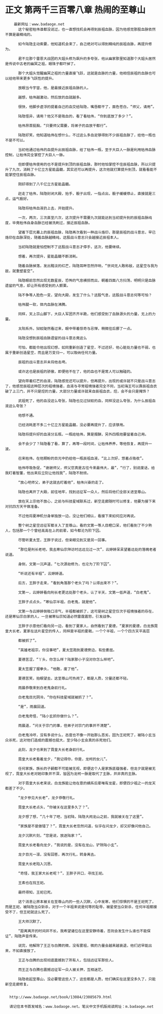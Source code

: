 # 正文 第两千三百零八章 热闹的至尊山
        最新网址：www.badaoge.net
          这个秘密枯伟谁都没说过，也一直想找机会再得到辰祖血脉，因为他感觉那股血脉依然不算是最精纯的。
      
          如今陆隐主动索要，他知道机会来了，自己绝对可以得到精纯的辰祖血脉，再提升修为。
      
          君不见那个雷恩大战团的大姐头修为飙升的多夸张，他从幽家那里知道那个大姐头居然是传说中古老的幽冥之祖，眼珠子都吓掉了。
      
          那个大姐头觉醒幽冥之祖的力量直接飞跃，这就是血脉的力量，他相信辰祖的血脉也可以给他带来更多飞跃性的提升。
      
          放眼当今宇宙，他，是最接近辰祖血脉的人。
      
          越想，枯伟越激动，然后放的血就越多。
      
          很快，他脚步虚浮的提着自己的血交给陆隐，嘴唇都干了，面色苍白，“师父，请用”。
      
          陆隐怪异，请用？他又不是吸血的，看了看枯伟，“你到底放了多少？”。
      
          枯伟昂首挺胸，“只要师父需要，将弟子的血放干都行”。
      
          陆隐好笑，他知道枯伟在想什么，不过这么多血足够得到不少辰祖血脉了，给他一瓶也不是不可以。
      
          当初他通过枯伟的血提升出辰祖血脉，给了枯伟一瓶，至于大巨人一脉是利用枯伟血脉控制，让枯伟完全掌控了大巨人一脉。
      
          但即便枯伟使用的也不是提升到顶的辰祖血脉，那时他怕掌控不住辰祖血脉，所以只提升了九次，消耗了十亿立方星能晶髓，其实还可以再提升，这次他就打算提升到顶，就看看能不能掌控住辰祖血脉。
      
          刚好得到了八千亿立方星能晶髓。
      
          赶走了枯伟，陆隐封闭大殿，抬手，骰子出现，一指点出，骰子缓缓停止，直接就是三点，运气极好。
      
          陆隐将枯伟血液扔上去，开始提升。
      
          一次，两次，三次直至六次，这次提升不需要九次就能达到当初提升到的辰祖血脉纯度，毕竟枯伟自身血脉已经被洗刷过，接近辰祖血脉。
      
          望着下层光幕上的辰祖血脉，陆隐再次看到一种战斗烙印，那是辰祖的战斗意志，早已烙印在血脉深处，随着血脉越精纯，这股战斗意志只会越接近辰祖本人。
      
          当初陆隐就是怕控制不了这股战斗意志才停手，这次，他要继续。
      
          想着，再次提升，星能晶髓不断消耗。
      
          随着血脉掉落，发出黯淡的红芒，陆隐耳畔忽然炸响，“世间无人敢称敌，这星空与我为敌，就重塑星空“。
      
          陆隐眼前忽然出现无数星辰，恐怖的气息横掠而出，朝着四面八方扫荡，明明只是血脉遗留的气息，却让所有感受到的人颤栗。
      
          陆不争等人脸色一变，望向大殿，发生了什么？这股气息，这股战斗意志何等可怕？
      
          枯伟腿一软，体内血脉在沸腾。
      
          同样，天上宗山脚下，大巨人军团齐齐半跪，他们感受到了血脉源头的力量，无上的力量。
      
          太阳系外，狱蛟陡然看过来，眼中带着惊奇与忌惮，稍微往后挪了一点。
      
          陆隐没想到辰祖血脉遗留的战斗意志竟这么
      
          可怕，都能令他出现幻想，如同重新创造了星空，不过还好，他心脏处力量也不弱，也属于重新创造星空，而且是万变归一，可以吸纳任何力量。
      
          辰祖的战斗意志并未将他击垮。
      
          或许这也是辰祖的骄傲，即便他不在了，他的血也不是常人可以触碰的。
      
          望向带着红芒的血液，陆隐感觉还可以提升，但再提升，出现的或许就不只是战斗意志了，他感觉辰祖这种层次的祖境强者，血液与寻常祖境强者完全不同，当初海王可以靠辰祖血衣破了上三门，并不只是焢的力量，大部分力量或许就来自辰祖血衣，焢，会不会只是掩饰？
      
          武祖死了，他的血没这么夸张，陆隐也见过狱蛟的血，同样没这么夸张，为什么辰祖血液这么夸张？
      
          他想不通。
      
          已经消耗差不多二十亿立方星能晶髓，没必要再提升了，应该够用。
      
          陆隐将提升好的血液分五瓶，一瓶给枯伟，算是报酬，另外四瓶他要留着自己用。
      
          会不会少了？陆隐看了看，算了，再等一段时间，让枯伟养养，等他恢复，再提升一波。
      
          召来枯伟，在他期盼的目光中扔给他一瓶辰祖血液，“比上次好，悠着点吸收”。
      
          枯伟呼吸急促，“谢谢师父，师父您真是古往今来最伟大，最”，“行了，别说废话，给我盯着智董，他出来后立刻让他找我”，陆隐不耐烦。
      
          “放心吧师父，弟子这就去盯着他”，枯伟兴奋的走了。
      
          陆隐也离开了大殿，前往地牢，找到远征军一众人，然后将他们全部关进至尊山。
      
          放在天上宗他不放心，之前与科技星域联系过，新空走廊随时可以修复，他要为接下来对抗四方天平做准备。
      
          不过他将夏神机分身单独放一边，没让他们相认，看接下来如何应对再说。
      
          整个树之星空远征军都关入了至尊山，看的文第一等人目瞪口呆，他们看到了不少熟人，包括那一个个曾经高高在上的前辈，如今都沦为阶下囚。
      
          尽管听夏太笠，王胖子说过，但亲眼见到又是另一回事。
      
          “那位是刑长老吧，我去寒仙宗拜访时远远见过一次”，云婷婷呆呆望着远处的落魄老者说道。
      
          身侧，文第一沉声道，“七次源劫修为，也沦为了阶下囚”。
      
          “听说还有半祖”，云婷婷道。
      
          后方，王胖子走来，“看到角落那个老头了吗？认得出来不？”。
      
          文第一，云婷婷看向刑长老更远处那个老头，认了半天，文第一低声道，“白老鬼”。
      
          王胖子点点头，“寒仙宗半祖，白老鬼，就是他”。
      
          文第一与云婷婷倒吸口凉气，半祖都被抓了，这可是树之星空仅次于祖境强者的存在，还是寒仙宗白家的人，一旦被寒仙宗知道必然雷霆震怒，引发战争。
      
          王胖子示意他们看向另一边，看到了夏家人，自然看到了夏德，“夏家的夏德，白龙族霓皇大长老，夏家在这片星空的传人，同样是半祖的夏戟，一个个半祖，一个个四方天平高层
      
          都被抓了”。
      
          “英雄老祖宗，你没事吧”，夏太笠跑到夏德旁边，有些委屈。
      
          夏德苦涩，“丫头，你怎么样？陆家那小子没对你怎么样吧”。
      
          夏太笠握了握拳头，“他敢，废了他”。
      
          夏德苦笑，抬眼望去，这至尊山可热闹了，都是人质，分量还都不轻。
      
          雨晨恭敬来到白老鬼身前行礼。
      
          白老鬼目光阴冷，“你在科技星域就被抓了？”。
      
          “是”，雨晨回道。
      
          白老鬼奇怪，“陆小玄抓你做什么？”。
      
          雨晨道，“问关于宗门的事，但弟子对宗门的事并不清楚”。
      
          白老鬼冷哼，没有多说什么，态度也不像一开始那么恶劣，因为王祀死了，被陆小玄当众杀死，这对他们造成的震撼也挺大，至少陆小玄会真的杀死他们。
      
          此刻，龙夕也来到了霓皇大长老身前行礼。
      
          霓皇大长老看着龙夕，“我记得你，你是，龙柯的女儿”。
      
          任何家族，族长的子嗣都不可能被无视，即便这个人是家族底蕴强者，但龙夕就是被无视了，霓皇大长老对她印象并不深，皆因为龙柯一脉是取代了主脉，并非真的主脉。
      
          对于霓皇大长老来说，白龙族能让他在意的嫡系后辈唯有龙星，即便四少祖之一的龙天都差了不少。
      
          “龙夕参见大长老”，龙夕恭敬行礼。
      
          霓皇大长老点头，“你被关在这里多久了？”。
      
          龙夕想了想，“几十年了吧，当初陆，陆隐大闹龙山之前，我就被关在了这里”。
      
          “家族是不是做错了？”，霓皇大长老忽然问道，似乎在问龙夕，却又好像问他自己。
      
          龙夕沉默片刻，“您是说，放逐陆家？”。
      
          霓皇大长老看向龙夕，“我说的是，没有在龙山，铲除陆小玄”。
      
          龙夕目光一凛，没有回答，再次行礼，转身离去。
      
          霓皇大长老陷入沉思。
      
          “奇怪，我王家大长老呢？”，王胖子开口，寻找王祀。
      
          王素也在找王祀。
      
          最终得知，王祀已死。
      
          这个消息让原本被关在至尊山内的一些人沉默，心中发寒，他们惊惧的不是王祀死了，而是王祀，被陆隐当众斩杀，对于一个半祖来说是何等的耻辱，被星使当众斩杀，任何半祖都接受不了，但王祀就这么死了。
      
          王大帅沉默了。
      
          “距离离开的时间并不长，我希望诸位在这里安静待着，否则会发生什么谁也不能保证”，陆隐声音传来。
      
          说完，他解除了王正与白腾的微，没有雾祖，微的力量会越来越衰退，他们迟早能出来，不如直接放了。
      
          王正与白腾的出现彻底震撼到了所有人，包括远征军那些人。
      
          而王正与白腾也震撼远征军一众人被关押，互相迷茫。
      
          陆隐收起至尊山，没必要管这些人了，这些都是人质，他们确实在这里没多久了，只能新空走廊修复。
      
      
      http://www.badaoge.net/book/13084/23085679.html
      
      请记住本书首发域名：www.badaoge.net。笔尖中文手机版阅读网址：m.badaoge.net